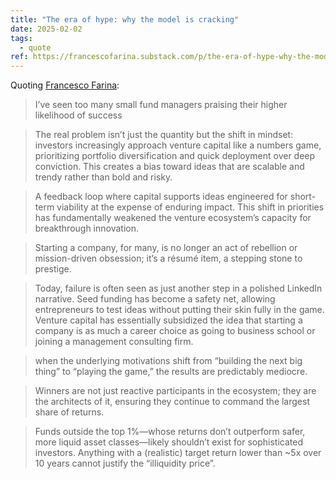 ```yaml
---
title: "The era of hype: why the model is cracking"
date: 2025-02-02
tags:
  - quote
ref: https://francescofarina.substack.com/p/the-era-of-hype-why-the-model-is
---
```

Quoting [Francesco Farina](https://francescofarina.substack.com/p/the-era-of-hype-why-the-model-is):

> I’ve seen too many small fund managers praising their higher likelihood of success

> The real problem isn’t just the quantity but the shift in mindset: investors increasingly approach venture capital like a numbers game, prioritizing portfolio diversification and quick deployment over deep conviction. This creates a bias toward ideas that are scalable and trendy rather than bold and risky.

> A feedback loop where capital supports ideas engineered for short-term viability at the expense of enduring impact. This shift in priorities has fundamentally weakened the venture ecosystem’s capacity for breakthrough innovation.

> Starting a company, for many, is no longer an act of rebellion or mission-driven obsession; it’s a résumé item, a stepping stone to prestige.

> Today, failure is often seen as just another step in a polished LinkedIn narrative. Seed funding has become a safety net, allowing entrepreneurs to test ideas without putting their skin fully in the game. Venture capital has essentially subsidized the idea that starting a company is as much a career choice as going to business school or joining a management consulting firm.

> when the underlying motivations shift from “building the next big thing” to “playing the game,” the results are predictably mediocre.

> Winners are not just reactive participants in the ecosystem; they are the architects of it, ensuring they continue to command the largest share of returns.

> Funds outside the top 1%—whose returns don’t outperform safer, more liquid asset classes—likely shouldn’t exist for sophisticated investors. Anything with a (realistic) target return lower than ~5x over 10 years cannot justify the “illiquidity price”.
